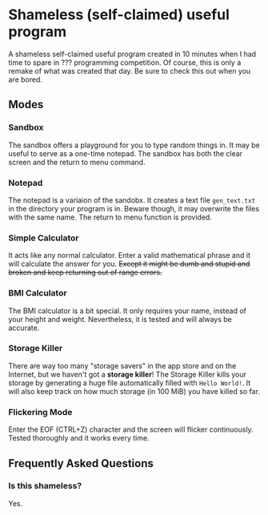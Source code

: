 # Shameless (self-claimed) useful program
A shameless self-claimed useful program created in 10 minutes when I had time to spare in ??? programming competition.
Of course, this is only a remake of what was created that day.
Be sure to check this out when you are bored.

## Modes
### Sandbox
The sandbox offers a playground for you to type random things in. It may be useful to serve as a one-time notepad.
The sandbox has both the clear screen and the return to menu command.

### Notepad
The notepad is a variaion of the sandobx. It creates a text file `gen_text.txt` in the directory your program is in.
Beware though, it may overwrite the files with the same name.
The return to menu function is provided.

### Simple Calculator
It acts like any normal calculator. Enter a valid mathematical phrase and it will calculate the answer for you.
~~Except it might be dumb and stupid and broken and keep returning out of range errors.~~

### BMI Calculator
The BMI calculator is a bit special. It only requires your name, instead of your height and weight. 
Nevertheless, it is tested and will always be accurate.

### Storage Killer
There are way too many "storage savers" in the app store and on the Internet, but we haven't got a __storage killer__!
The Storage Killer kills your storage by generating a huge file automatically filled with `Hello World!`.
It will also keep track on how much storage (in 100 MiB) you have killed so far.

### Flickering Mode
Enter the EOF (CTRL+Z) character and the screen will flicker continuously. Tested thoroughly and it works every time.

## Frequently Asked Questions
### Is this shameless?
Yes.
